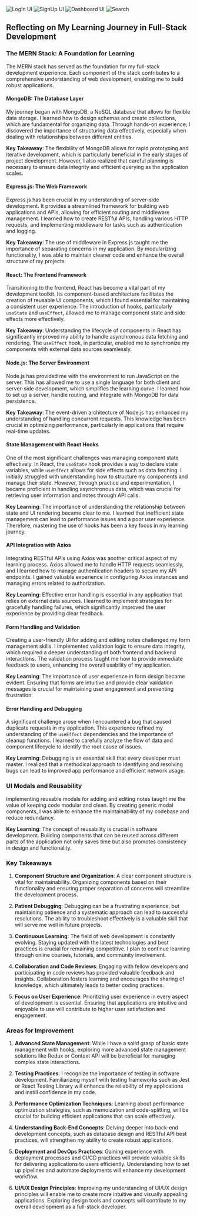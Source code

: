 ![LogIn UI](./frontend/travel-story-app/public/ts-login.png)
![SignUp UI](./frontend/travel-story-app/public/ts-signup.png)
![Dashboard UI](./frontend/travel-story-app/public/ts-dashboard.png)
![Search](./frontend/travel-story-app/public/ts-search.png)


## Reflecting on My Learning Journey in Full-Stack Development

### The MERN Stack: A Foundation for Learning

The MERN stack has served as the foundation for my full-stack development experience. Each component of the stack contributes to a comprehensive understanding of web development, enabling me to build robust applications.

#### MongoDB: The Database Layer

My journey began with MongoDB, a NoSQL database that allows for flexible data storage. I learned how to design schemas and create collections, which are fundamental for organizing data. Through hands-on experience, I discovered the importance of structuring data effectively, especially when dealing with relationships between different entities.

**Key Takeaway**: The flexibility of MongoDB allows for rapid prototyping and iterative development, which is particularly beneficial in the early stages of project development. However, I also realized that careful planning is necessary to ensure data integrity and efficient querying as the application scales.

#### Express.js: The Web Framework

Express.js has been crucial in my understanding of server-side development. It provides a streamlined framework for building web applications and APIs, allowing for efficient routing and middleware management. I learned how to create RESTful APIs, handling various HTTP requests, and implementing middleware for tasks such as authentication and logging.

**Key Takeaway**: The use of middleware in Express.js taught me the importance of separating concerns in my application. By modularizing functionality, I was able to maintain cleaner code and enhance the overall structure of my projects.

#### React: The Frontend Framework

Transitioning to the frontend, React has become a vital part of my development toolkit. Its component-based architecture facilitates the creation of reusable UI components, which I found essential for maintaining a consistent user experience. The introduction of hooks, particularly `useState` and `useEffect`, allowed me to manage component state and side effects more effectively.

**Key Takeaway**: Understanding the lifecycle of components in React has significantly improved my ability to handle asynchronous data fetching and rendering. The `useEffect` hook, in particular, enabled me to synchronize my components with external data sources seamlessly.

#### Node.js: The Server Environment

Node.js has provided me with the environment to run JavaScript on the server. This has allowed me to use a single language for both client and server-side development, which simplifies the learning curve. I learned how to set up a server, handle routing, and integrate with MongoDB for data persistence.

**Key Takeaway**: The event-driven architecture of Node.js has enhanced my understanding of handling concurrent requests. This knowledge has been crucial in optimizing performance, particularly in applications that require real-time updates.


#### State Management with React Hooks

One of the most significant challenges was managing component state effectively. In React, the `useState` hook provides a way to declare state variables, while `useEffect` allows for side effects such as data fetching. I initially struggled with understanding how to structure my components and manage their state. However, through practice and experimentation, I became proficient in handling asynchronous data, which was crucial for retrieving user information and notes through API calls.

**Key Learning**: The importance of understanding the relationship between state and UI rendering became clear to me. I learned that inefficient state management can lead to performance issues and a poor user experience. Therefore, mastering the use of hooks has been a key focus in my learning journey.

#### API Integration with Axios

Integrating RESTful APIs using Axios was another critical aspect of my learning process. Axios allowed me to handle HTTP requests seamlessly, and I learned how to manage authentication headers to secure my API endpoints. I gained valuable experience in configuring Axios instances and managing errors related to authorization.

**Key Learning**: Effective error handling is essential in any application that relies on external data sources. I learned to implement strategies for gracefully handling failures, which significantly improved the user experience by providing clear feedback.

#### Form Handling and Validation

Creating a user-friendly UI for adding and editing notes challenged my form management skills. I implemented validation logic to ensure data integrity, which required a deeper understanding of both frontend and backend interactions. The validation process taught me how to provide immediate feedback to users, enhancing the overall usability of my application.

**Key Learning**: The importance of user experience in form design became evident. Ensuring that forms are intuitive and provide clear validation messages is crucial for maintaining user engagement and preventing frustration.

#### Error Handling and Debugging

A significant challenge arose when I encountered a bug that caused duplicate requests in my application. This experience refined my understanding of the `useEffect` dependencies and the importance of cleanup functions. I learned to carefully analyze the flow of data and component lifecycle to identify the root cause of issues.

**Key Learning**: Debugging is an essential skill that every developer must master. I realized that a methodical approach to identifying and resolving bugs can lead to improved app performance and efficient network usage.

### UI Modals and Reusability

Implementing reusable modals for adding and editing notes taught me the value of keeping code modular and clean. By creating generic modal components, I was able to enhance the maintainability of my codebase and reduce redundancy.

**Key Learning**: The concept of reusability is crucial in software development. Building components that can be reused across different parts of the application not only saves time but also promotes consistency in design and functionality.

### Key Takeaways

1. **Component Structure and Organization**: A clear component structure is vital for maintainability. Organizing components based on their functionality and ensuring proper separation of concerns will streamline the development process.

2. **Patient Debugging**: Debugging can be a frustrating experience, but maintaining patience and a systematic approach can lead to successful resolutions. The ability to troubleshoot effectively is a valuable skill that will serve me well in future projects.

3. **Continuous Learning**: The field of web development is constantly evolving. Staying updated with the latest technologies and best practices is crucial for remaining competitive. I plan to continue learning through online courses, tutorials, and community involvement.

4. **Collaboration and Code Reviews**: Engaging with fellow developers and participating in code reviews has provided valuable feedback and insights. Collaboration fosters learning and encourages the sharing of knowledge, which ultimately leads to better coding practices.

5. **Focus on User Experience**: Prioritizing user experience in every aspect of development is essential. Ensuring that applications are intuitive and enjoyable to use will contribute to higher user satisfaction and engagement.

### Areas for Improvement

1. **Advanced State Management**: While I have a solid grasp of basic state management with hooks, exploring more advanced state management solutions like Redux or Context API will be beneficial for managing complex state interactions.

2. **Testing Practices**: I recognize the importance of testing in software development. Familiarizing myself with testing frameworks such as Jest or React Testing Library will enhance the reliability of my applications and instill confidence in my code.

3. **Performance Optimization Techniques**: Learning about performance optimization strategies, such as memoization and code-splitting, will be crucial for building efficient applications that can scale effectively.

4. **Understanding Back-End Concepts**: Delving deeper into back-end development concepts, such as database design and RESTful API best practices, will strengthen my ability to create robust applications.

5. **Deployment and DevOps Practices**: Gaining experience with deployment processes and CI/CD practices will provide valuable skills for delivering applications to users efficiently. Understanding how to set up pipelines and automate deployments will enhance my development workflow.

6. **UI/UX Design Principles**: Improving my understanding of UI/UX design principles will enable me to create more intuitive and visually appealing applications. Exploring design tools and concepts will contribute to my overall development as a full-stack developer.

